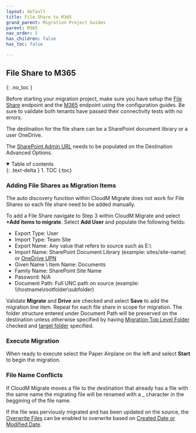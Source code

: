 ```yaml
---
layout: default
title: File Share to M365
grand_parent: Migration Project Guides
parent: M365
nav_order: 5
has_children: false
has_toc: false

---
```


## File Share to M365
{: .no_toc }

Before starting your migration project, make sure you have setup the <a href="https://docs.cloudm.io/Endpoint-Configuration-Guides/FileSystem.html">File Share</a> endpoint and the <a href="https://cloudm-migrate.github.io/documentation/Endpoint-Configuration-Guides/M365Tenant.html">M365</a> endpoint using the configuration guides. Be sure to validate both tenants have passed their connectivity tests with no errors. 

The destination for the file share can be a SharePoint document library or a user OneDrive. 

The <a href="https://docs.cloudm.io/Engineering-Reference/M365DestinationAO.html#sharepoint-admin-url-">SharePoint Admin URL</a> needs to be populated on the Destination Advanced Options. 

<a name="top"></a>
<details open markdown="block">
  <summary>
    Table of contents
  </summary>
  {: .text-delta }
1. TOC
{:toc}
</details>

### Adding File Shares as Migration Items

The auto discovery function within CloudM Migrate does not work for File Shares so each file share need to be added manually. 

To add a File Share navigate to Step 3 within CloudM Migrate and select **+Add items to migrate**. Select **Add User** and populate the following fields:

- Export Type: User
- Import Type: Team Site 
- Export Name: Any value that refers to source such as E:\
- Import Name: SharePoint Document Library (example: sites/site-name) or <a href="https://learn.microsoft.com/en-us/sharepoint/upn-changes">OneDrive UPN</a>
- Given Name \ Item Name: Documents
- Family Name: SharePoint Site Name
- Password: N/A
- Document Path: Full UNC path on source (example: \\\hostname\rootfolder\subfolder)

Validate **Migrate** and **Drive** are checked and select **Save** to add the migration line item. Repeat for each file share in scope for migration. The folder structure entered under Document Path will be preserved on the destination unless otherwise specified by having <a href="https://docs.cloudm.io/Engineering-Reference/FileSystem.html#migrate-top-level-folder">Migration Top Level Folder</a> checked and <a href="https://docs.cloudm.io/Engineering-Reference/ProjectAdvancedOptions.html#topfolder">target folder</a> specified.

### Execute Migration

When ready to execute select the Paper Airplane on the left and select **Start** to begin the migration.

### File Name Conflicts

If CloudM Migrate moves a file to the destination that already has a file with the same name the migrating file will be renamed with a _ character in the beggining of the file name. 

If the file was perviously migrated and has been updated on the source, the <a href="https://docs.cloudm.io/Engineering-Reference/ProjectAdvancedOptions.html#overwritedoc">Overwrite Files</a> can be enabled to overwrite based on <a href="https://docs.cloudm.io/Engineering-Reference/ProjectAdvancedOptions.html#filterdate">Created Date or Modified Date</a>. 


